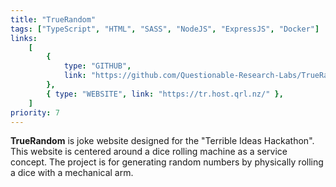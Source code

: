 ```yaml
---
title: "TrueRandom"
tags: ["TypeScript", "HTML", "SASS", "NodeJS", "ExpressJS", "Docker"]
links:
    [
        {
            type: "GITHUB",
            link: "https://github.com/Questionable-Research-Labs/TrueRandom-MainServer",
        },
        { type: "WEBSITE", link: "https://tr.host.qrl.nz/" },
    ]
priority: 7
---
```


**TrueRandom** is joke website designed for the "Terrible Ideas Hackathon". This website is centered around a dice rolling machine as a service concept. The project is for generating random numbers by physically rolling a dice with a mechanical arm.
